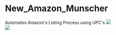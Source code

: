# New_Amazon_Munscher
Automates Amazon's Listing Process using UPC's
<img src="https://raw.githubusercontent.com/BiTinerary/New_Amazon_Munscher/master/pic1.png"><br>
<img src="https://raw.githubusercontent.com/BiTinerary/New_Amazon_Munscher/master/pic2.png"><br>
